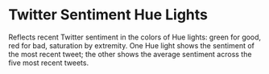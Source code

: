 Twitter Sentiment Hue Lights
===============

Reflects recent Twitter sentiment in the colors of Hue lights: green for good, red for bad, saturation by extremity.
One Hue light shows the sentiment of the most recent tweet; the other shows the average sentiment across the five most recent tweets.
